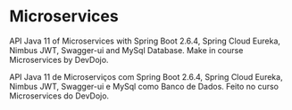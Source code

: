 # Microservices
API Java 11 of Microservices with Spring Boot 2.6.4, Spring Cloud Eureka, Nimbus JWT, Swagger-ui and MySql Database. Make in course Microservices by DevDojo.

API Java 11 de Microserviços com Spring Boot 2.6.4, Spring Cloud Eureka, Nimbus JWT, Swagger-ui e MySql como Banco de Dados. Feito no curso Microservices do DevDojo.
